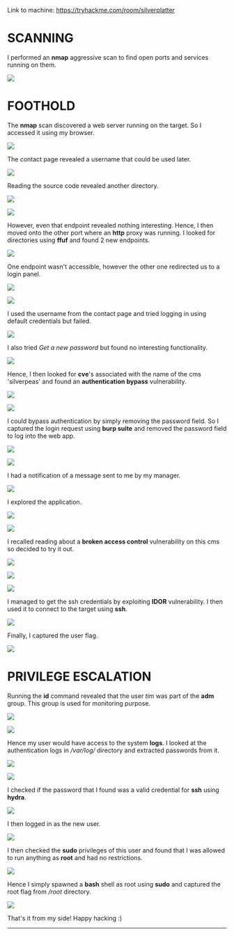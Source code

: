 Link to machine: https://tryhackme.com/room/silverplatter

# SCANNING

I performed an **nmap** aggressive scan to find open ports and services running on them.

![](IMAGES/1.png)

# FOOTHOLD

The **nmap** scan discovered a web server running on the target. So I accessed it using my browser.

![](IMAGES/2.png)

The contact page revealed a username that could be used later.

![](IMAGES/3.png)

Reading the source code revealed another directory.

![](IMAGES/4.png)

![](IMAGES/5.png)

However, even that endpoint revealed nothing interesting. Hence, I then moved onto the other port where an **http** proxy was running. I looked for directories using **ffuf** and found 2 new endpoints.

![](IMAGES/6.png)

One endpoint wasn't accessible, however the other one redirected us to a login panel.

![](IMAGES/7.png)

![](IMAGES/8.png)

I used the username from the contact page and tried logging in using default credentials but failed.

![](IMAGES/9.png)

I also tried *Get a new password* but found no interesting functionality.

![](IMAGES/10.png)

Hence, I then looked for **cve**'s associated with the name of the cms 'silverpeas' and found an **authentication bypass** vulnerability.

![](IMAGES/11.png)

![](IMAGES/12.png)

I could bypass authentication by simply removing the password field. So I captured the login request using **burp suite** and removed the password field to log into the web app.

![](IMAGES/13.png)

![](IMAGES/14.png)

I had a notification of a message sent to me by my manager.

![](IMAGES/15.png)

I explored the application.

![](IMAGES/16.png)

![](IMAGES/17.png)

I recalled reading about a **broken access control** vulnerability on this cms so decided to try it out.

![](IMAGES/18.png)

![](IMAGES/19.png)

![](IMAGES/20.png)

I managed to get the ssh credentials by exploiting **IDOR** vulnerability. I then used it to connect to the target using **ssh**.

![](IMAGES/21.png)

Finally, I captured the user flag.

![](IMAGES/22.png)

# PRIVILEGE ESCALATION

Running the **id** command revealed that the user *tim* was part of the **adm** group. This group is used for monitoring purpose.

![](IMAGES/23.png)

![](IMAGES/24.png)

Hence my user would have access to the system **logs**. I looked at the authentication logs in */var/log/* directory and extracted passwords from it.

![](IMAGES/25.png)

![](IMAGES/26.png)

I checked if the password that I found was a valid credential for **ssh** using **hydra**.

![](IMAGES/27.png)

I then logged in as the new user.

![](IMAGES/28.png)

I then checked the **sudo** privileges of this user and found that I was allowed to run anything as **root** and had no restrictions.

![](IMAGES/29.png)

Hence I simply spawned a **bash** shell as root using **sudo** and captured the root flag from */root* directory.

![](IMAGES/30.png)

That's it from my side!
Happy hacking :)

---
